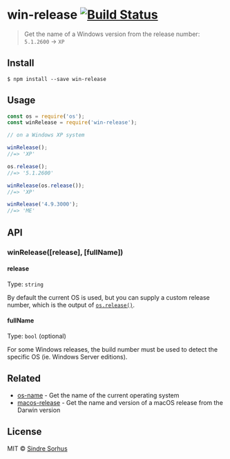 # win-release [![Build Status](https://travis-ci.org/sindresorhus/win-release.svg?branch=master)](https://travis-ci.org/sindresorhus/win-release)

> Get the name of a Windows version from the release number: `5.1.2600` → `XP`


## Install

```
$ npm install --save win-release
```


## Usage

```js
const os = require('os');
const winRelease = require('win-release');

// on a Windows XP system

winRelease();
//=> 'XP'

os.release();
//=> '5.1.2600'

winRelease(os.release());
//=> 'XP'

winRelease('4.9.3000');
//=> 'ME'
```


## API

### winRelease([release], [fullName])

#### release

Type: `string`

By default the current OS is used, but you can supply a custom release number, which is the output of [`os.release()`](http://nodejs.org/api/os.html#os_os_release).

#### fullName

Type: `bool` (optional)

For some Windows releases, the build number must be used to detect the specific OS (ie. Windows Server editions).


## Related

- [os-name](https://github.com/sindresorhus/os-name) - Get the name of the current operating system
- [macos-release](https://github.com/sindresorhus/macos-release) - Get the name and version of a macOS release from the Darwin version


## License

MIT © [Sindre Sorhus](https://sindresorhus.com)
